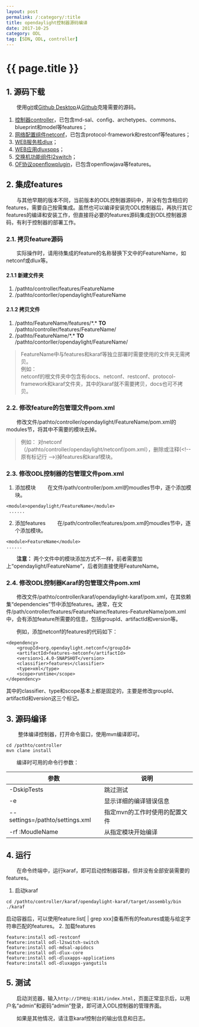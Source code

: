 ```yaml
---
layout: post
permalink: /:category/:title
title: opendaylight控制器源码编译
date: 2017-10-25
category: ODL
tag: [SDN, ODL, controller]
---
```

# {{ page.title }}

## 1. 源码下载
&emsp;&emsp;使用[git](https://git-scm.com/)或[Github Desktop](https://desktop.github.com/)从[Github](https://www.github.com)克隆需要的源码。
1. [控制器controller](https://www.github.com/opendaylight/controller)，已包含md-sal、config、archetypes、commons、blueprint和model等features；
2. [网络配置组件netconf](https://www.github.com/opendaylight/netconf)，已包含protocol-framework和restconf等features；
3. [WEB服务核dlux](https://www.github.com/opendaylight/dlux)；
4. [WEB应用dluxspps](https://www.github.com/opendaylight/dluxapps)；
5. [交换机功能组件l2switch](https://www.github.com/opendaylight/l2switch)；
6. [OF协议openflowplugin](https://www.github.com/opendaylight/openflowplugin)，已包含openflowjava等features。

## 2. 集成features
&emsp;&emsp;与其他早期的版本不同，当前版本的ODL控制器源码中，并没有包含相应的features，需要自己按需集成。虽然也可以编译安装完ODL控制器后，再执行其它features的编译和安装工作，但直接将必要的features源码集成到ODL控制器源码，有利于控制器的部署工作。

### 2.1. 拷贝feature源码
&emsp;&emsp;实际操作时，请用待集成的feature的名称替换下文中的FeatureName，如netconf或dlux等。

#### 2.1.1 新建文件夹
1.  /pathto/controller/features/FeatureName    
2.  /pathto/contorller/opendaylight/FeatureName

#### 2.1.2 拷贝文件
1. /pathto/FeatureName/features/\*.\* __TO__ /pathto/controller/features/FeatureName/    
2. /pathto/FeatureName/\*.\* __TO__ /pathto/contorller/opendaylight/FeatureName/
>FeatureName中与features和karaf等独立部署时需要使用的文件夹无需拷贝。    
>例如：    
>netconf的根文件夹中包含有docs、netconf、restconf、protocol-framework和karaf文件夹，其中的karaf就不需要拷贝，docs也可不拷贝。

### 2.2. 修改feature的包管理文件pom.xml
&emsp;&emsp;修改文件/pathto/controller/opendaylight/FeatureName/pom.xml的modules节，将其中不需要的模块去掉。
>例如：
>对netconf（/pathto/controller/opendaylight/netconf/pom.xml），删除或注释(\<!-- 原有标记行   -->)掉features和karaf模块。

### 2.3. 修改ODL控制器的包管理文件pom.xml
1. 添加模块
&emsp;&emsp;在文件/path/controller/pom.xml的moudles节中，逐个添加模块。
```
<module>opendaylight/FeatureName</module>    
 ......
 ```

2. 添加features
&emsp;&emsp;在/path/controller/features/pom.xm的moudles节中，逐个添加模块。
```
<module>FeatureName</module>    
......
 ```

&emsp;&emsp;__注意：__ 两个文件中的模块添加方式不一样，前者需要加上“opendaylight/FeatureName”，后者则直接使用FeatureName。

### 2.4. 修改ODL控制器Karaf的包管理文件pom.xml
&emsp;&emsp;修改文件/pathto/controller/karaf/opendaylight-karaf/pom.xml，在其依赖集“dependencies”节中添加features。通常，在文件/path/controller/features/FeatureName/features-FeatureName/pom.xml中，会有添加feature所需要的信息，包括groupId、artifactId和version等。

&emsp;&emsp;例如，添加netconf的features的代码如下：    
```
<dependency>
	<groupId>org.opendaylight.netconf</groupId>
	<artifactId>features-netconf</artifactId>
	<version>1.4.0-SNAPSHOT</version>
	<classifier>features</classifier>
	<type>xml</type>
	<scope>runtime</scope>
</dependency>
```
其中的classifier、type和scope基本上都是固定的，主要是修改groupId、artifactId和version这三个标记。

## 3. 源码编译
&emsp;&emsp;&nbsp;整体编译控制器，打开命令窗口，使用mvn编译即可。
```
cd /pathto/controller
mvn clane install
```
&emsp;&emsp;编译时可用的命令行参数：

参数  |  说明
------ | ------
-DskipTests | 跳过测试
-e | 显示详细的编译错误信息
--settings=/pathto/settings.xml | 指定mvn的工作时使用的配置文件
-rf :MoudleName | 从指定模块开始编译

## 4. 运行
&emsp;&emsp;在命令终端中，运行karaf，即可启动控制器容器，但并没有全部安装需要的features。
1. 启动karaf
```
cd /pathto/controller/karaf/opendaylight-karaf/target/assembly/bin
./karaf
```
启动容器后，可以使用feature:list[ | grep xxx]查看所有的features或能与给定字符串匹配的features。
2. 加载features
```
feature:install odl-restconf
feature:install odl-l2switch-switch
feature:install odl-mdsal-apidocs
feature:install odl-dlux-core
feature:install odl-dluxapps-applications
feature:install odl-dluxapps-yangutils
```

## 5. 测试
&emsp;&emsp;启动浏览器，输入```http://IP地址:8181/index.html```，页面正常显示后，以用户名“admin”和密码“admin”登录，即可进入ODL控制器的管理界面。

&emsp;&emsp;如果是其他情况，请注意karaf控制台的输出信息和日志。
